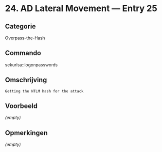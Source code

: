 # 24. AD Lateral Movement — Entry 25

## Categorie

Overpass-the-Hash

## Commando

sekurlsa::logonpasswords

## Omschrijving

```
Getting the NTLM hash for the attack
```

## Voorbeeld

_(empty)_

## Opmerkingen

_(empty)_

